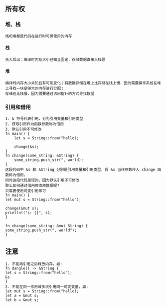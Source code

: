 ## 所有权
### 堆、栈
    栈和堆都是代码在运行时可供使用的内存
#### 栈
    先入后出；编译时内存大小已知且固定，存储数据直接入栈顶
#### 堆
    编译时内存大小未知且有可能变化；将数据存储在堆上比存储在栈上慢，因为需要操作系统在堆上寻找一块足够大的内存进行分配；
    存储也比栈慢，因为需要通过访问指针的方式寻找数据

### 引用和借用
    1. & 符号代表引用，分为引用变量和引用类型
    2. 获取引用作为函数参数称为借用
    3. 默认引用不可修改
    fn main() {
        let s = String::from("hello);

        change(&s);
    }
    fn change(some_string: &String) {
        some_string.push_str(", world);
    }
    这段代码中 &s 和 &String 分别是引用变量和引用类型，将 &s 当作参数传入 change 函数称为借用， 
    同时这段代码是错的，因为默认引用不可修改
    那么如何通过借用修改原数据呢?
    只需要使用可变引用即可
    fn main() {
    let mut s = String::from("hello");

    change(&mut s);
    println!("s: {}", s);
    }

    fn change(some_string: &mut String) {
    some_string.push_str(", world");
    }
## 注意
    1. 不能再引用之后释放内存，如:
    fn dangle() -> &String { 
    let s = String::from("hello"); 
    &s 
    }
    2. 不能在同一作用域多次引用同一可变变量，如:
    let mut s = String::from("hello);
    let a = &mut s;
    let b = &mut s;

